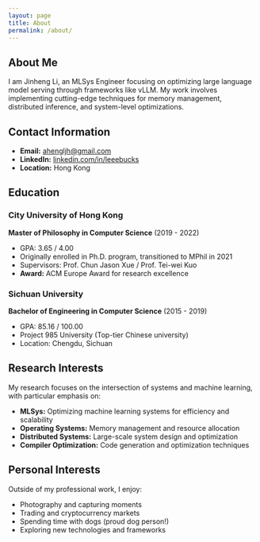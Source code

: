 ```yaml
---
layout: page
title: About
permalink: /about/
---
```


## About Me

I am Jinheng Li, an MLSys Engineer focusing on optimizing large language model serving through frameworks like vLLM. My work involves implementing cutting-edge techniques for memory management, distributed inference, and system-level optimizations.

## Contact Information

- **Email:** [ahengljh@gmail.com](mailto:ahengljh@gmail.com)
- **LinkedIn:** [linkedin.com/in/leeebucks](https://www.linkedin.com/in/leeebucks)
- **Location:** Hong Kong

## Education

### City University of Hong Kong
**Master of Philosophy in Computer Science** (2019 - 2022)
- GPA: 3.65 / 4.00
- Originally enrolled in Ph.D. program, transitioned to MPhil in 2021
- Supervisors: Prof. Chun Jason Xue / Prof. Tei-wei Kuo
- **Award:** ACM Europe Award for research excellence

### Sichuan University
**Bachelor of Engineering in Computer Science** (2015 - 2019)
- GPA: 85.16 / 100.00
- Project 985 University (Top-tier Chinese university)
- Location: Chengdu, Sichuan

## Research Interests

My research focuses on the intersection of systems and machine learning, with particular emphasis on:

- **MLSys:** Optimizing machine learning systems for efficiency and scalability
- **Operating Systems:** Memory management and resource allocation
- **Distributed Systems:** Large-scale system design and optimization
- **Compiler Optimization:** Code generation and optimization techniques

## Personal Interests

Outside of my professional work, I enjoy:
- Photography and capturing moments
- Trading and cryptocurrency markets
- Spending time with dogs (proud dog person!)
- Exploring new technologies and frameworks